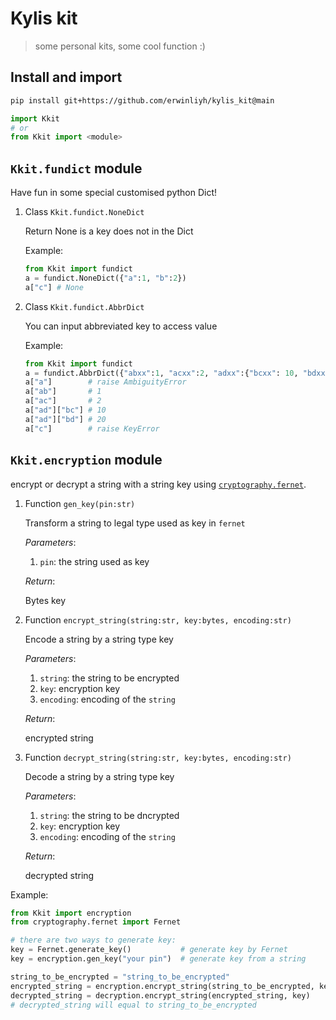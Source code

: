# Kylis kit

> some personal kits, some cool function :)

## Install and import

```bash
pip install git+https://github.com/erwinliyh/kylis_kit@main
```

```python
import Kkit
# or
from Kkit import <module>
```

## `Kkit.fundict` module

Have fun in some special customised python Dict!

1. Class `Kkit.fundict.NoneDict`

   Return None is a key does not in the Dict

   Example:

   ```python
   from Kkit import fundict
   a = fundict.NoneDict({"a":1, "b":2})
   a["c"] # None
   ```

2. Class `Kkit.fundict.AbbrDict`

   You can input abbreviated key to access value

   Example:

   ```python
   from Kkit import fundict
   a = fundict.AbbrDict({"abxx":1, "acxx":2, "adxx":{"bcxx": 10, "bdxx":20}})
   a["a"]        # raise AmbiguityError
   a["ab"]       # 1
   a["ac"]       # 2
   a["ad"]["bc"] # 10
   a["ad"]["bd"] # 20
   a["c"]        # raise KeyError
   ```

## `Kkit.encryption` module

encrypt or decrypt a string with a string key using [`cryptography.fernet`](https://github.com/pyca/cryptography).

1. Function `gen_key(pin:str)`

   Transform a string to legal type used as key in `fernet`

   *Parameters*:

   1. `pin`: the string used as key

   *Return*:

   Bytes key

2. Function `encrypt_string(string:str, key:bytes, encoding:str)`

   Encode a string by a string type key

   *Parameters*:

   1. `string`: the string to be encrypted
   2. `key`: encryption key
   3. `encoding`: encoding of the `string`

   *Return*:

   encrypted string

3. Function `decrypt_string(string:str, key:bytes, encoding:str)`

   Decode a string by a string type key

   *Parameters*:

   1. `string`: the string to be dncrypted
   2. `key`: encryption key
   3. `encoding`: encoding of the `string`

   *Return*:

   decrypted string

Example:

```python
from Kkit import encryption
from cryptography.fernet import Fernet

# there are two ways to generate key:
key = Fernet.generate_key()           # generate key by Fernet
key = encryption.gen_key("your pin")  # generate key from a string

string_to_be_encrypted = "string_to_be_encrypted"
encrypted_string = encryption.encrypt_string(string_to_be_encrypted, key)
decrypted_string = decryption.encrypt_string(encrypted_string, key)
# decrypted_string will equal to string_to_be_encrypted
```

